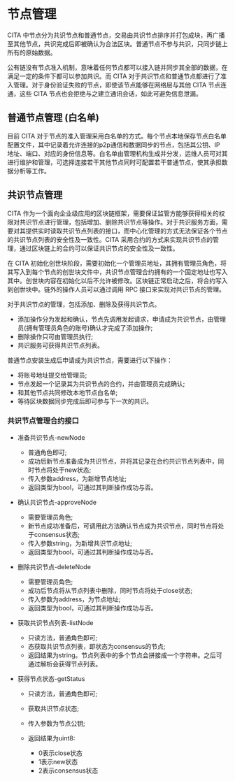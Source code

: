 # 节点管理

CITA 中节点分为共识节点和普通节点，交易由共识节点排序并打包成块，再广播至其他节点，共识完成后即被确认为合法区块。普通节点不参与共识，只同步链上所有的原始数据。

公有链没有节点准入机制，意味着任何节点都可以接入链并同步其全部的数据，在满足一定的条件下都可以参加共识。而 CITA 对于共识节点和普通节点都进行了准入管理。对于身份验证失败的节点，即使该节点能够在网络层与其他 CITA 节点连通，这些 CITA 节点也会拒绝与之建立通讯会话，如此可避免信息泄漏。

## 普通节点管理 (白名单)

目前 CITA 对于节点的准入管理采用白名单的方式。每个节点本地保存节点白名单配置文件，其中记录着允许连接的p2p通信和数据同步的节点，包括其公钥、IP 地址、端口、对应的身份信息等。白名单由管理机构生成并分发，运维人员可对其进行维护和管理，可选择连接若干其他节点同时可配置若干普通节点，使其承担数据分析等工作。

## 共识节点管理

CITA 作为一个面向企业级应用的区块链框架，需要保证监管方能够获得相关的权限对共识节点进行管理，包括增加、删除共识节点等操作。对于共识服务方面，需要对其提供实时读取共识节点列表的接口，而中心化管理的方式无法保证各个节点的共识节点列表的安全性及一致性。CITA 采用合约的方式来实现共识节点的管理，通过区块链上的合约可以保证共识节点的安全性及一致性。

在 CITA 初始化创世块阶段，需要初始化一个管理员地址，其拥有管理员角色，将其写入到每个节点的创世块文件中，共识节点管理合约拥有的一个固定地址也写入其中。创世块内容在初始化以后不允许被修改。区块链正常启动之后，将合约写入到创世块中。链外的操作人员可以通过调用 RPC 接口来实现对共识节点的管理。

对于共识节点的管理，包括添加、删除及获得共识节点。

* 添加操作分为发起和确认，节点先调用发起请求，申请成为共识节点，由管理员(拥有管理员角色的账号)确认才完成了添加操作;
* 删除操作只可由管理员执行;
* 共识服务可获得共识节点列表。

普通节点安装生成后申请成为共识节点，需要进行以下操作：

* 将账号地址提交给管理员;
* 节点发起一个记录其为共识节点的合约，并由管理员完成确认; 
* 和其他节点共同修改本地节点白名单;
* 等待区块数据同步完成后即可参与下一次的共识。

### 共识节点管理合约接口

* 准备共识节点-newNode

    - 普通角色即可;
    - 成功后新节点准备成为共识节点，并将其记录在合约共识节点列表中，同时节点将处于new状态;
    - 传入参数address，为新增节点地址;
    - 返回类型为bool，可通过其判断操作成功与否。

* 确认共识节点-approveNode

    - 需要管理员角色;
    - 新节点成功准备后，可调用此方法确认节点成为共识节点，同时节点将处于consensus状态;
    - 传入参数string，为新增共识节点地址;
    - 返回类型为bool，可通过其判断操作成功与否。

* 删除共识节点-deleteNode

    - 需要管理员角色;
    - 成功后节点将从节点列表中删除，同时节点将处于close状态;
    - 传入参数为address，为节点地址;
    - 返回类型为bool，可通过其判断操作成功与否。

* 获取共识节点列表-listNode

    - 只读方法，普通角色即可;
    - 态获取共识节点列表，即状态为consensus的节点;
    - 返回结果为string。节点列表中的多个节点会拼接成一个字符串。之后可通过解析会获得节点列表。

* 获得节点状态-getStatus

    - 只读方法，普通角色即可;
    - 获取共识节点状态;
    - 传入参数为节点公钥;
    - 返回结果为uint8:

        * 0表示close状态
        * 1表示new状态
        * 2表示consensus状态
